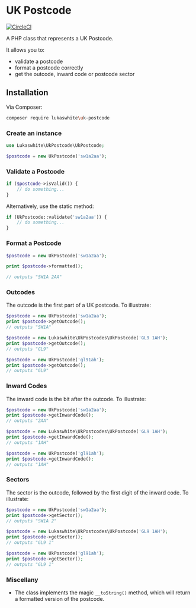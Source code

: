# UK Postcode

[![CircleCI](https://circleci.com/gh/lukaswhite/uk-postcode.svg?style=svg)](https://circleci.com/gh/lukaswhite/uk-postcode)

A PHP class that represents a UK Postcode.

It allows you to:

- validate a postcode
- format a postcode correctly
- get the outcode, inward code or postcode sector

## Installation

Via Composer:

```bash
composer require lukaswhite\uk-postcode
```

### Create an instance

```php
use Lukaswhite\UkPostcode\UkPostcode;

$postcode = new UkPostcode('sw1a2aa');
```


### Validate a Postcode
        
```php
if ($postcode->isValid()) {
	// do something...
}
```

Alternatively, use the static method:

```php
if (UkPostcode::validate('sw1a2aa')) {
	// do something...
}
```

### Format a Postcode

```php
$postcode = new UkPostcode('sw1a2aa');

print $postcode->formatted();

// outputs "SW1A 2AA"
```

### Outcodes

The outcode is the first part of a UK postcode. To illustrate:

```php
$postcode = new UkPostcode('sw1a2aa');
print $postcode->getOutcode();
// outputs "SW1A"

$postcode = new Lukaswhite\UkPostcodes\UkPostcode('GL9 1AH');
print $postcode->getOutcode();
// outputs "GL9"

$postcode = new UkPostcode('gl91ah');
print $postcode->getOutcode();
// outputs "GL9"
```

### Inward Codes

The inward code is the bit after the outcode. To illustrate:

```php
$postcode = new UkPostcode('sw1a2aa');
print $postcode->getInwardCode();
// outputs "2AA"

$postcode = new Lukaswhite\UkPostcodes\UkPostcode('GL9 1AH');
print $postcode->getInwardCode();
// outputs "1AH"

$postcode = new UkPostcode('gl91ah');
print $postcode->getInwardCode();
// outputs "1AH"
```

### Sectors

The sector is the outcode, followed by the first digit of the inward code. To illustrate:

```php
$postcode = new UkPostcode('sw1a2aa');
print $postcode->getSector();
// outputs "SW1A 2"

$postcode = new Lukaswhite\UkPostcodes\UkPostcode('GL9 1AH');
print $postcode->getSector();
// outputs "GL9 1"

$postcode = new UkPostcode('gl91ah');
print $postcode->getSector();
// outputs "GL9 1"
```

### Miscellany

* The class implements the magic `__toString()` method, which will return a formatted version of the postcode.
